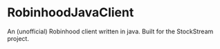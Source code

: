 # RobinhoodJavaClient
An (unofficial) Robinhood client written in java. Built for the StockStream project.
